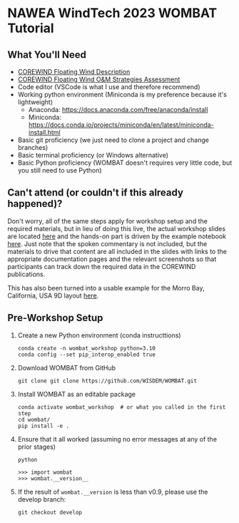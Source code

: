 # NAWEA WindTech 2023 WOMBAT Tutorial

## What You'll Need

- [COREWIND Floating Wind Description](https://corewind.eu/wp-content/uploads/files/publications/COREWIND-D6.1-General-frame-of-the-analysis-and-description-of-the-new-FOW-assessment-app.pdf) 
- [COREWIND Floating Wind O&M Strategies Assessment](https://corewind.eu/wp-content/uploads/files/publications/COREWIND-D4.2-Floating-Wind-O-and-M-Strategies-Assessment.pdf)
- Code editor (VSCode is what I use and therefore recommend)
- Working python environment (Miniconda is my preference because it's lightweight)
  - Anaconda: https://docs.anaconda.com/free/anaconda/install
  - Miniconda: https://docs.conda.io/projects/miniconda/en/latest/miniconda-install.html
- Basic git proficiency (we just need to clone a project and change branches)
- Basic terminal proficiency (or Windows alternative)
- Basic Python proficiency (WOMBAT doesn't requires very little code, but you still need to use Python)

## Can't attend (or couldn't if this already happened)?

Don't worry, all of the same steps apply for workshop setup and the required materials,
but in lieu of doing this live, the actual workshop slides are located
[here]() and the hands-on part is driven by the example notebook [here](). Just note
that the spoken commentary is not included, but the materials to drive that content are
all included in the slides with links to the appropriate documentation pages and the
relevant screenshots so that participants can track down the required data in the
COREWIND publications.

This has also been turned into a usable example for the Morro Bay, California, USA 
9D layout [here]().

## Pre-Workshop Setup

1. Create a new Python environment (conda instructtions)

   ```
   conda create -n wombat_workshop python=3.10
   conda config --set pip_interop_enabled true
   ```

2. Download WOMBAT from GitHub

   ```
   git clone git clone https://github.com/WISDEM/WOMBAT.git
   ```

3. Install WOMBAT as an editable package

   ```
   conda activate wombat_workshop  # or what you called in the first step
   cd wombat/
   pip install -e .
   ```

4. Ensure that it all worked (assuming no error messages at any of the prior stages)

   ```
   python

   >>> import wombat
   >>> wombat.__version__
   ```

5. If the result of `wombat.__version` is less than v0.9, please use the develop branch:

   ```
   git checkout develop
   ```
